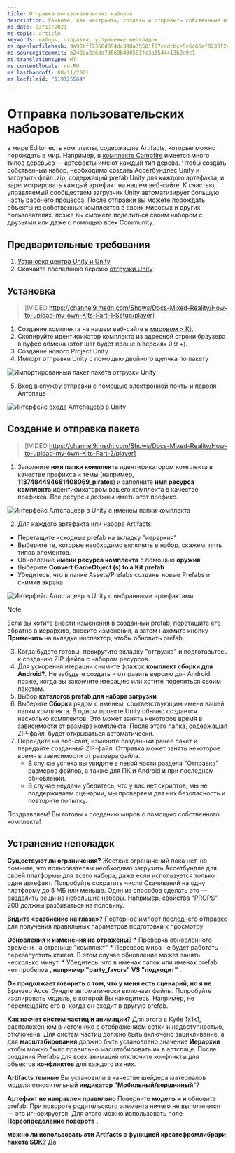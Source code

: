 ```yaml
---
title: Отправка пользовательских наборов
description: Узнайте, как настроить, создать и отправить собственные пользовательские наборы в Алтспацевр, а также справку по устранению неполадок.
ms.date: 03/11/2021
ms.topic: article
keywords: наборы, отправка, устранение неполадок
ms.openlocfilehash: 9a90bff2360d854dc398a35501f07cddcbce5c6c66ef8230f2e412a022f8aed0
ms.sourcegitcommit: b248ba2a6da7d669b430581fc3a1544413b2e9c1
ms.translationtype: MT
ms.contentlocale: ru-RU
ms.lasthandoff: 08/11/2021
ms.locfileid: "119125564"
---
```

# <a name="uploading-custom-kits"></a>Отправка пользовательских наборов

в мире Editor есть комплекты, содержащие Artifacts, которые можно порождать в мир. Например, в [комплекте Campfire](https://account.altvr.com/kits/993516233267609824) имеется много типов деревьев — артефакты имеют каждый тип дерева. Чтобы создать собственный набор, необходимо создать Ассетбундлес Unity и загрузить файл .zip, содержащий prefab Unity для каждого артефакта, и зарегистрировать каждый артефакт на нашем веб-сайте. К счастью, управляемый сообществом загрузчик Unity автоматизирует большую часть рабочего процесса. После отправки вы можете порождать объекты из собственных комплектов в своих мировых и других пользователях. позже вы сможете поделиться своим набором с друзьями или даже с помощью всех Community.

## <a name="prerequisites"></a>Предварительные требования

1. [Установка центра Unity и Unity](world-building-toolkit-getting-started.md)
2. Скачайте последнюю версию [отгрузки Unity](https://altvr.com/download-latest-unity-uploader/)

## <a name="setup"></a>Установка 

> [!VIDEO https://channel9.msdn.com/Shows/Docs-Mixed-Reality/How-to-upload-my-own-Kits-Part-1-Setup/player]

1. Создание комплекта на нашем веб-сайте в [мировом > Kit](https://account.altvr.com/kits)
2. Скопируйте идентификатор комплекта из адресной строки браузера в буфер обмена (этот шаг будет проще в версиях 0.9 +).
3. Создание нового Project Unity
4. Импорт отправки Unity с помощью двойного щелчка по пакету

![Импортированный пакет пакета отгрузки Unity](images/custom-kits-img-01.png)

5. Вход в службу отправки с помощью электронной почты и пароля Алтспаце

![Интерфейс входа Алтспацевр в Unity](images/custom-kits-img-02.png)

## <a name="generate-and-upload-your-kit"></a>Создание и отправка пакета

> [!VIDEO https://channel9.msdn.com/Shows/Docs-Mixed-Reality/How-to-upload-my-own-Kits-Part-2/player]

1. Заполните **имя папки комплекта** идентификатором комплекта в качестве префикса и темы (например, **1137484494681408069_pirates**) и заполните **имя ресурса комплекта** идентификатором вашего комплекта в качестве префикса. Все ресурсы должны иметь этот префикс.

![Интерфейс Алтспацевр в Unity с именем папки комплекта](images/custom-kits-img-03.png)

2. Для каждого артефакта или набора Artifacts:
* Перетащите исходные prefab на вкладку "иерархия"
* Выберите те, которые необходимо включить в набор, скажем, пять типов элементов.
* Обновление **имени ресурса комплекта** с помощью **оружия**
* Выберите **Convert GameObject (s) to a Kit prefab**
* Убедитесь, что в папке Assets/Prefabs созданы новые Prefabs и снимки экрана

![Интерфейс Алтспацевр в Unity с выбранными артефактами](images/custom-kits-img-04.png)

> [!NOTE]
> Если вы хотите внести изменения в созданный prefab, перетащите его обратно в иерархию, внесите изменения, а затем нажмите кнопку **Применить** на вкладке инспектор, чтобы обновить prefab. 

3. Когда будете готовы, прокрутите вкладку "отгрузка" и подготовьтесь к созданию ZIP-файла с набором ресурсов.
4. Для ускорения итерации снимите флажок **комплект сборки для Android?**. Не забудьте создать и отправить версию для Android позже, когда вы закончите итерацию или хотите поделиться своим пакетом. 
5. Выбор **каталогов prefab для набора загрузки**
6. Выберите **Сборка** рядом с именем, соответствующим имени вашей папки комплекта. В одном проекте Unity обычно создается несколько комплектов. Это может занять некоторое время в зависимости от размера комплекта. После этого папка, содержащая ZIP-файл, будет открываться автоматически. 
7. Перейдите на веб-сайт, измените созданный ранее пакет и передайте созданный ZIP-файл. Отправка может занять некоторое время в зависимости от размера файла.
    * В случае успеха вы увидите в левой части раздела "Отправка" размеров файлов, а также для ПК и Android и при последнем обновлении.
    * В случае неудачи убедитесь, что у вас нет скриптов, мы не поддерживаем сценарии, мы проверяем для них безопасность и повторите попытку.

Поздравляем! Вы готовы к созданию миров с помощью собственного комплекта!

## <a name="troubleshooting"></a>Устранение неполадок 

**Существуют ли ограничения?**
Жестких ограничений пока нет, но помните, что пользователям необходимо загрузить Ассетбундле для своей платформы для всего набора, даже если используется только один артефакт. Попробуйте сократить число Скачиваний на одну платформу до 5 МБ или меньше. Один из способов сделать это — разделить вещи на небольшие наборы. Например, свойства "PROPS" 200 должны разбиваться на половину. 

**Видите «разбиение на глаза»?**
Повторное импорт последнего отправке для получения правильных параметров подготовки к просмотру

**Обновления и изменения не отражены?**
    * Проверка обновленного времени на странице "комплект"
    * Переввод мира не будет работать — перезапустить клиент. В этом случае обновление может занять несколько минут.
    * Убедитесь, что в именах папок или именах prefab нет пробелов **, например "party_favors" VS "подходит"** .

**Он продолжает говорить о том, что у меня есть сценарий, но я не** Браузер Ассетбундле автоматически включает файлы. Попробуйте изолировать модель, в которой Вы находитесь. Например, не перемещайте его в, когда он входит в другую prefab.

**Как насчет систем частиц и анимации?**
Для этого в Кубе 1x1x1, расположенном в источнике с отображением сетки и недоступностью, отключена. Для систем частиц должно быть включено зацикливание, а для **масштабирования** должно быть установлено значение **Иерархия** , чтобы можно было правильно масштабировать их в алтспаце. После создания Prefabs для всех анимаций отключите конфликты для объектов **конфликтов** для каждого из них.

**Artifacts темные** Вы установили в качестве шейдера материалов модели относительный **индикатор "Мобильный/вершинный**"?

**Артефакт не направлен правильно** Поверните **модель** **и и** обновите prefab. При повороте родительского элемента ничего не выполняется — это игнорируется. Для этого можно использовать поле **Переопределение поворота** .

**можно ли использовать эти Artifacts с функцией **креатефромлибрари** пакета SDK?**
Да